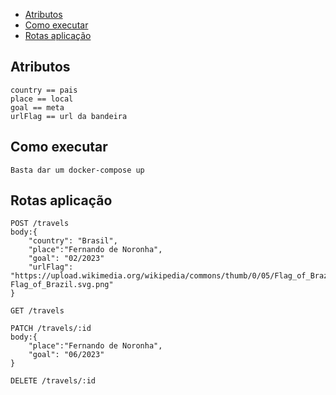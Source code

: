 - [Atributos](#atributos)
- [Como executar](#como-executar)
- [Rotas aplicação](#rotas-aplicação)

## Atributos
    country == pais
    place == local
    goal == meta
    urlFlag == url da bandeira

## Como executar
    Basta dar um docker-compose up

## Rotas aplicação
    POST /travels
    body:{
        "country": "Brasil",
        "place":"Fernando de Noronha",
        "goal": "02/2023"
        "urlFlag": "https://upload.wikimedia.org/wikipedia/commons/thumb/0/05/Flag_of_Brazil.svg/275px-Flag_of_Brazil.svg.png"
    }
    
    GET /travels

    PATCH /travels/:id
    body:{
        "place":"Fernando de Noronha",
        "goal": "06/2023"
    }

    DELETE /travels/:id